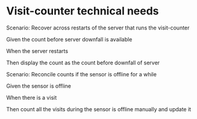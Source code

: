 # Visit-counter technical needs

Scenario: Recover across restarts of the server
that runs the visit-counter

Given the count before server downfall is available
  
When the server restarts
  
Then display the count as the count before downfall of server

Scenario: Reconcile counts if the sensor is offline for a while

Given the sensor is offline
  
When there is a visit
  
Then count all the visits during the sensor is offline manually and update it
